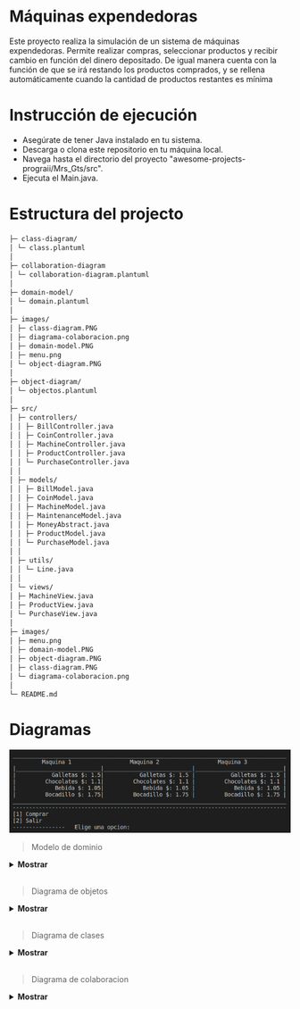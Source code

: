 # Máquinas expendedoras

Este proyecto realiza la simulación de un sistema de máquinas expendedoras. Permite realizar compras, seleccionar productos y recibir cambio en función del dinero depositado. De igual manera cuenta con la función de que se irá restando los productos comprados, y se rellena automáticamente cuando la cantidad de productos restantes es mínima

# Instrucción de ejecución

- Asegúrate de tener Java instalado en tu sistema.
- Descarga o clona este repositorio en tu máquina local.
- Navega hasta el directorio del proyecto "awesome-projects-prograii/Mrs_Gts/src".
- Ejecuta el Main.java.

# Estructura del projecto

```
├─ class-diagram/
│ └─ class.plantuml
│
├─ collaboration-diagram
│ └─ collaboration-diagram.plantuml
│
├─ domain-model/
│ └─ domain.plantuml
│
├─ images/
│ ├─ class-diagram.PNG
│ ├─ diagrama-colaboracion.png
│ ├─ domain-model.PNG
│ ├─ menu.png
│ └─ object-diagram.PNG
│
├─ object-diagram/
│ └─ objectos.plantuml
│
├─ src/
│ ├─ controllers/
│ │ ├─ BillController.java
│ │ ├─ CoinController.java
│ │ ├─ MachineController.java
│ │ ├─ ProductController.java
│ │ └─ PurchaseController.java
│ │
│ ├─ models/
│ │ ├─ BillModel.java
│ │ ├─ CoinModel.java
│ │ ├─ MachineModel.java
│ │ ├─ MaintenanceModel.java
│ │ ├─ MoneyAbstract.java
│ │ ├─ ProductModel.java
│ │ └─ PurchaseModel.java
│ │
│ ├─ utils/
│ │ └─ Line.java
│ │
│ └─ views/
│ ├─ MachineView.java
│ ├─ ProductView.java
│ └─ PurchaseView.java
│
├─ images/
│ ├─ menu.png
│ ├─ domain-model.PNG
│ ├─ object-diagram.PNG
│ ├─ class-diagram.PNG
│ └─ diagrama-colaboracion.png
│
└─ README.md
```

# Diagramas

![Imagen](images/menu.png)

> Modelo de dominio

<details><summary><b> Mostrar </b></summary>

|         modelo de dominio          |
| :--------------------------------: |
| ![Imagen](images/domain-model.PNG) |

</details>

</br>

> Diagrama de objetos

<details><summary><b> Mostrar </b></summary>

|         diagrama de objetos          |
| :----------------------------------: |
| ![Imagen](images/object-diagram.PNG) |

</details>

</br>

> Diagrama de clases

<details><summary><b> Mostrar </b></summary>

|         diagrama de clases          |
| :---------------------------------: |
| ![Imagen](images/class-diagram.PNG) |

</details>

</br>

> Diagrama de colaboracion

<details><summary><b> Mostrar </b></summary>

|          diagrama de colaboracion           |
| :-----------------------------------------: |
| ![Imagen](images/diagrama-colaboracion.png) |

</details>

</br>
